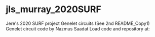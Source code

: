 # jls_murray_2020SURF
 Jere's 2020 SURF project
Genelet circuits (See 2nd README_Copy1)
Genelet circuit code by Nazmus Saadat
Load code and repository at:
